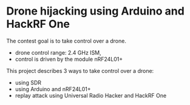 # Drone hijacking using Arduino and HackRF One

The contest goal is to take control over a drone. 

* drone control range: 2.4 GHz ISM,
* control is driven by the module nRF24L01+ 

This project describes 3 ways to take control over a drone:

* using SDR
* using Arduino and nRF24L01+
* replay attack using Universal Radio Hacker and HackRF One

